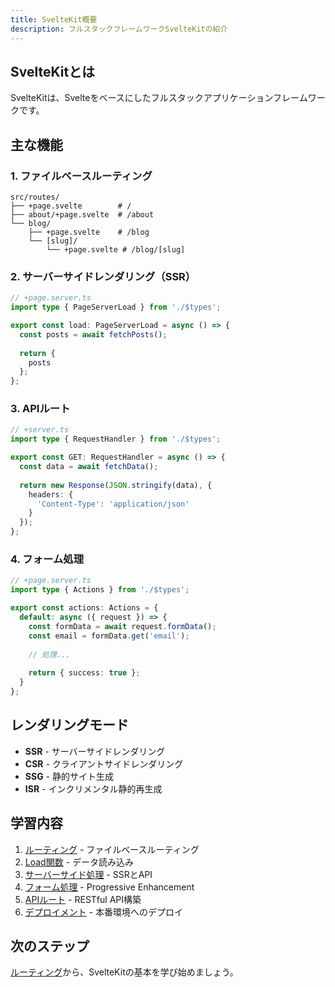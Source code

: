 ```yaml
---
title: SvelteKit概要
description: フルスタックフレームワークSvelteKitの紹介
---
```


## SvelteKitとは

SvelteKitは、Svelteをベースにしたフルスタックアプリケーションフレームワークです。

## 主な機能

### 1. ファイルベースルーティング

```
src/routes/
├── +page.svelte        # /
├── about/+page.svelte  # /about
└── blog/
    ├── +page.svelte    # /blog
    └── [slug]/
        └── +page.svelte # /blog/[slug]
```

### 2. サーバーサイドレンダリング（SSR）

```typescript
// +page.server.ts
import type { PageServerLoad } from './$types';

export const load: PageServerLoad = async () => {
  const posts = await fetchPosts();
  
  return {
    posts
  };
};
```

### 3. APIルート

```typescript
// +server.ts
import type { RequestHandler } from './$types';

export const GET: RequestHandler = async () => {
  const data = await fetchData();
  
  return new Response(JSON.stringify(data), {
    headers: {
      'Content-Type': 'application/json'
    }
  });
};
```

### 4. フォーム処理

```typescript
// +page.server.ts
import type { Actions } from './$types';

export const actions: Actions = {
  default: async ({ request }) => {
    const formData = await request.formData();
    const email = formData.get('email');
    
    // 処理...
    
    return { success: true };
  }
};
```

## レンダリングモード

- **SSR** - サーバーサイドレンダリング
- **CSR** - クライアントサイドレンダリング
- **SSG** - 静的サイト生成
- **ISR** - インクリメンタル静的再生成

## 学習内容

1. [ルーティング](/sveltekit/routing/) - ファイルベースルーティング
2. [Load関数](/sveltekit/load-functions/) - データ読み込み
3. [サーバーサイド処理](/sveltekit/server-side/) - SSRとAPI
4. [フォーム処理](/sveltekit/forms/) - Progressive Enhancement
5. [APIルート](/sveltekit/api-routes/) - RESTful API構築
6. [デプロイメント](/sveltekit/deployment/) - 本番環境へのデプロイ

## 次のステップ

[ルーティング](/sveltekit/routing/)から、SvelteKitの基本を学び始めましょう。